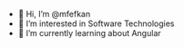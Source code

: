 - 👋 Hi, I’m @mfefkan
- 👀 I’m interested in Software Technologies
- 🌱 I’m currently learning about Angular


<!---
mfefkan/mfefkan is a ✨ special ✨ repository because its `README.md` (this file) appears on your GitHub profile.
You can click the Preview link to take a look at your changes.
--->
